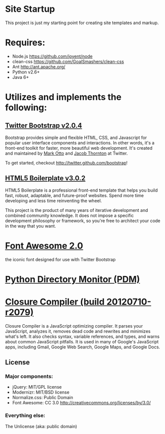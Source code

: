 # Site Startup

This project is just my starting point for creating site templates and markup.

# Requires:

 * Node.js https://github.com/joyent/node
 * clean-css https://github.com/GoalSmashers/clean-css
 * Ant http://ant.apache.org/
 * Python v2.6+
 * Java 6+

# Utilizes and implements the following:

## [Twitter Bootstrap v2.0.4](http://twitter.github.com/bootstrap)

Bootstrap provides simple and flexible HTML, CSS, and Javascript for popular user interface components and interactions. In other words, it's a front-end toolkit for faster, more beautiful web development. It's created and maintained by [Mark Otto](http://twitter.com/mdo) and [Jacob Thornton](http://twitter.com/fat) at Twitter.

To get started, checkout http://twitter.github.com/bootstrap!

## [HTML5 Boilerplate v3.0.2](http://html5boilerplate.com)

HTML5 Boilerplate is a professional front-end template that helps you build fast, robust, adaptable, and future-proof websites. Spend more time developing and less time reinventing the wheel.

This project is the product of many years of iterative development and combined community knowledge. It does not impose a specific development philosophy or framework, so you're free to architect your code in the way that you want.

# [Font Awesome 2.0](https://github.com/FortAwesome/Font-Awesome)

the iconic font designed for use with Twitter Bootstrap

# [Python Directory Monitor (PDM)](https://github.com/aroemen/pdm)

# [Closure Compiler (build 20120710-r2079)](http://code.google.com/p/closure-compiler/)

Closure Compiler is a JavaScript optimizing compiler. It parses your JavaScript, analyzes it, removes dead code and rewrites and minimizes what's left. It also checks syntax, variable references, and types, and warns about common JavaScript pitfalls. It is used in many of Google's JavaScript apps, including Gmail, Google Web Search, Google Maps, and Google Docs.

## License

### Major components:

* jQuery: MIT/GPL license
* Modernizr: MIT/BSD license
* Normalize.css: Public Domain
* Font Awesome: CC 3.0 http://creativecommons.org/licenses/by/3.0/

### Everything else:

The Unlicense (aka: public domain)

